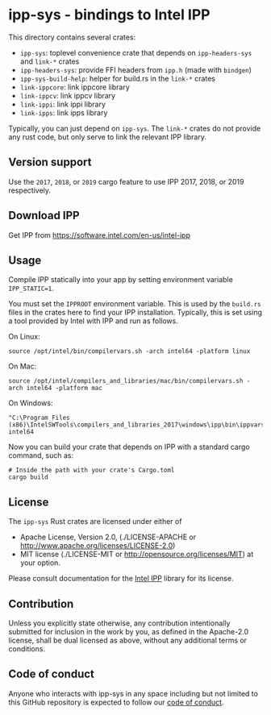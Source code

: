 # ipp-sys - bindings to Intel IPP

This directory contains several crates:

 - `ipp-sys`: toplevel convenience crate that depends on `ipp-headers-sys` and `link-*` crates
 - `ipp-headers-sys`: provide FFI headers from `ipp.h` (made with `bindgen`)
 - `ipp-sys-build-help`: helper for build.rs in the `link-*` crates
 - `link-ippcore`: link ippcore library
 - `link-ippcv`: link ippcv library
 - `link-ippi`: link ippi library
 - `link-ipps`: link ipps library

Typically, you can just depend on `ipp-sys`. The `link-*` crates do not provide any rust code, but only serve
to link the relevant IPP library.

## Version support

Use the `2017`, `2018`, or `2019` cargo feature to use IPP 2017, 2018, or 2019
respectively.

## Download IPP

Get IPP from https://software.intel.com/en-us/intel-ipp

## Usage

Compile IPP statically into your app by setting environment variable `IPP_STATIC=1`.

You must set the `IPPROOT` environment variable. This is used by the `build.rs` files in the crates here to find your IPP installation. Typically, this is set using a tool provided by Intel with IPP and run as follows.

On Linux:

    source /opt/intel/bin/compilervars.sh -arch intel64 -platform linux

On Mac:

    source /opt/intel/compilers_and_libraries/mac/bin/compilervars.sh -arch intel64 -platform mac

On Windows:

    "C:\Program Files (x86)\IntelSWTools\compilers_and_libraries_2017\windows\ipp\bin\ippvars.bat" intel64

Now you can build your crate that depends on IPP with a standard cargo command, such as:

    # Inside the path with your crate's Cargo.toml
    cargo build

## License

The `ipp-sys` Rust crates are licensed under either of

* Apache License, Version 2.0,
  (./LICENSE-APACHE or http://www.apache.org/licenses/LICENSE-2.0)
* MIT license (./LICENSE-MIT or http://opensource.org/licenses/MIT)
  at your option.

Please consult documentation for the [Intel
IPP](https://software.intel.com/en-us/intel-ipp) library for its license.

## Contribution

Unless you explicitly state otherwise, any contribution intentionally
submitted for inclusion in the work by you, as defined in the Apache-2.0
license, shall be dual licensed as above, without any additional terms or
conditions.

## Code of conduct

Anyone who interacts with ipp-sys in any space including but not
limited to this GitHub repository is expected to follow our [code of
conduct](https://github.com/astraw/ipp-sys/blob/master/code_of_conduct.md).
